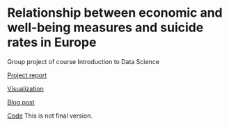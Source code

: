 # Relationship between economic and well-being measures and suicide rates in Europe

Group project of course Introduction to Data Science

[Project report](https://github.com/selinale/introduction-to-data-science/blob/master/Project%20Report.pdf)

[Visualization](https://github.com/selinale/introduction-to-data-science/blob/master/Visualization.pdf)

[Blog post](https://github.com/selinale/introduction-to-data-science/blob/master/Blog%20Post.pdf)

[Code](https://github.com/selinale/introduction-to-data-science/blob/master/Project_code.ipynb) This is not final version.


